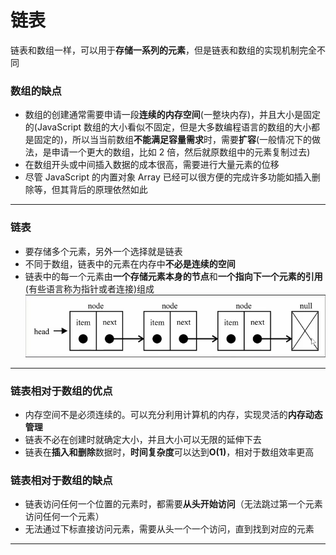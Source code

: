# 链表

链表和数组一样，可以用于**存储一系列的元素**，但是链表和数组的实现机制完全不同

### 数组的缺点

- 数组的创建通常需要申请一段**连续的内存空间**(一整块内存)，并且大小是固定的(JavaScript 数组的大小看似不固定，但是大多数编程语言的数组的大小都是固定的)，所以当当前数组**不能满足容量需求**时，需要**扩容**(一般情况下的做法，是申请一个更大的数组，比如 2 倍，然后就原数组中的元素复制过去)
- 在数组开头或中间插入数据的成本很高，需要进行大量元素的位移
- 尽管 JavaScript 的内置对象 Array 已经可以很方便的完成许多功能如插入删除等，但其背后的原理依然如此

---

### 链表

- 要存储多个元素，另外一个选择就是链表
- 不同于数组，链表中的元素在内存中**不必是连续的空间**
- 链表中的每一个元素由**一个存储元素本身的节点**和**一个指向下一个元素的引用**(有些语言称为指针或者连接)组成
  ![链表](./linkList.png)

---

### 链表相对于数组的优点

- 内存空间不是必须连续的。可以充分利用计算机的内存，实现灵活的**内存动态管理**
- 链表不必在创建时就确定大小，并且大小可以无限的延伸下去
- 链表在**插入和删除**数据时，**时间复杂度**可以达到**O(1)**，相对于数组效率更高

### 链表相对于数组的缺点

- 链表访问任何一个位置的元素时，都需要**从头开始访问**（无法跳过第一个元素访问任何一个元素）
- 无法通过下标直接访问元素，需要从头一个一个访问，直到找到对应的元素

---
